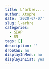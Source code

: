 ```yaml
---
title: L'arbre....
author: Xtophe
date: '2020-07-07'
slug: l-arbre
categories:
  - SIAP
  - UN
tags: []
description: ''
dropCap: no
displayInMenu: no
displayInList: yes
---
```


